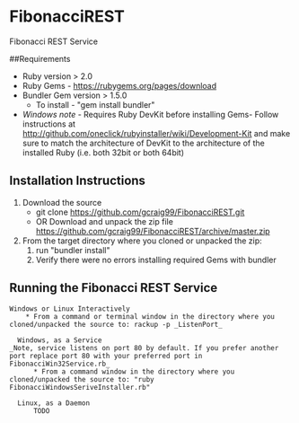 # FibonacciREST
Fibonacci REST Service

##Requirements
* Ruby version > 2.0
* Ruby Gems - https://rubygems.org/pages/download
* Bundler Gem version > 1.5.0
	* To install - "gem install bundler"
* _Windows note_ - Requires Ruby DevKit before installing Gems- Follow instructions at http://github.com/oneclick/rubyinstaller/wiki/Development-Kit and make sure 
						   to match the architecture of DevKit to the architecture of the installed Ruby (i.e. both 32bit or both 64bit)


## Installation Instructions
1. Download the source 
	* git clone https://github.com/gcraig99/FibonacciREST.git <TargetDir> 
	* OR Download and unpack the zip file https://github.com/gcraig99/FibonacciREST/archive/master.zip
2. From the target directory where you cloned or unpacked the zip:
	1. run "bundler install"
	2. Verify there were no errors installing required Gems with bundler
	
	
## Running the Fibonacci REST Service
    Windows or Linux Interactively  
		* From a command or terminal window in the directory where you cloned/unpacked the source to: rackup -p _ListenPort_
	
	  Windows, as a Service 
    _Note, service listens on port 80 by default. If you prefer another port replace port 80 with your preferred port in FibonacciWin32Service.rb_
		  * From a command window in the directory where you cloned/unpacked the source to: "ruby FibonacciWindowsSeriveInstaller.rb"
	
	  Linux, as a Daemon
		  TODO
